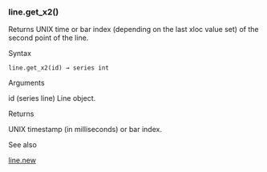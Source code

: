 ### line.get\_x2()

Returns UNIX time or bar index (depending on the last xloc value set) of the second point of the line.

Syntax

```
line.get_x2(id) → series int
```

Arguments

id (series line) Line object.

Returns

UNIX timestamp (in milliseconds) or bar index.

See also

[line.new](#fun_line.new)
